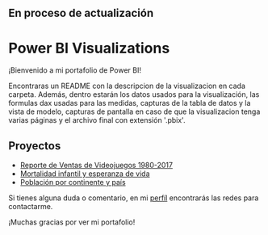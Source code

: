 ## En proceso de actualización

# Power BI Visualizations

¡Bienvenido a mi portafolio de Power BI!

Encontraras un README con la descripcion de la visualizacion en cada carpeta. Además, dentro estarán los datos usados para la visualización, las formulas dax usadas para las medidas, capturas de la tabla de datos y la vista de modelo, capturas de pantalla en caso de que la visualizacion tenga varias páginas y el archivo final con extensión '.pbix'.
  
## Proyectos

- [Reporte de Ventas de Videojuegos 1980-2017](https://github.com/RoderickGamer/RoderickPortfolio/tree/main/DataVizPortfolio/Power%20BI/Reporte%20de%20Ventas%20de%20Videojuegos%201980-2017)
- [Mortalidad infantil y esperanza de vida](https://github.com/RoderickGamer/RoderickPortfolio/tree/main/DataVizPortfolio/Power%20BI/Mortalidad%20infantil%20y%20esperanza%20de%20vida)
- [Población por continente y país](https://github.com/RoderickGamer/RoderickPortfolio/tree/main/DataVizPortfolio/Power%20BI/Población%20por%20continente%20y%20país)


Si tienes alguna duda o comentario, en mi [perfíl](https://github.com/RoderickGamer) encontrarás las redes para contactarme.

¡Muchas gracias por ver mi portafolio!
